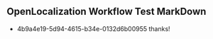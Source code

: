 ## OpenLocalization Workflow Test MarkDown
* 4b9a4e19-5d94-4615-b34e-0132d6b00955 thanks!

<!--HONumber=Jul16_HO5-->


